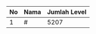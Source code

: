 | No | Nama            | Jumlah Level |
|----|-----------------|--------------|
| 1  | #    |    5207        |
